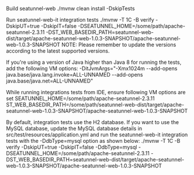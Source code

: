 Build seatunnel-web
./mvnw clean install -DskipTests

Run seatunnel-web-it integration tests
./mvnw -T 1C -B verify -DskipUT=true -DskipIT=false -DSEATUNNEL_HOME=/some/path/apache-seatunnel-2.3.11 -DST_WEB_BASEDIR_PATH=seatunnel-web-dist/target/apache-seatunnel-web-1.0.3-SNAPSHOT/apache-seatunnel-web-1.0.3-SNAPSHOT
NOTE: Please remember to update the versions according to the latest supported versions.

If you're using a version of Java higher than Java 8 for running the tests, add the following VM options: 
-DitJvmArgs="-Xmx1024m --add-opens java.base/java.lang.invoke=ALL-UNNAMED --add-opens java.base/java.net=ALL-UNNAMED"

While running integrations tests from IDE, ensure following VM options are set
SEATUNNEL_HOME=/some/path/apache-seatunnel-2.3.11
ST_WEB_BASEDIR_PATH=/some/path/seatunnel-web-dist/target/apache-seatunnel-web-1.0.3-SNAPSHOT/apache-seatunnel-web-1.0.3-SNAPSHOT

By default, integration tests use the H2 database. If you want to use the MySQL database, update the MySQL database details in src/test/resources/application.yml and run the seatunnel-web-it integration tests with the -DdbType=mysql option as shown below:
./mvnw -T 1C -B verify -DskipUT=true -DskipIT=false -DdbType=mysql -DSEATUNNEL_HOME=/some/path/apache-seatunnel-2.3.11 -DST_WEB_BASEDIR_PATH=seatunnel-web-dist/target/apache-seatunnel-web-1.0.3-SNAPSHOT/apache-seatunnel-web-1.0.3-SNAPSHOT
